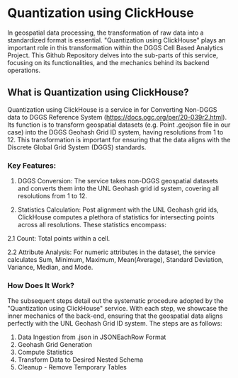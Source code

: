 # Quantization using ClickHouse

In geospatial data processing, the transformation of raw data into a standardized format is essential. "Quantization using ClickHouse" plays an important role in this transformation within the DGGS Cell Based Analytics Project. This Github Repository delves into the sub-parts of this service, focusing on its functionalities, and the mechanics behind its backend operations.

## What is Quantization using ClickHouse?

Quantization using ClickHouse is a service in for Converting Non-DGGS data to DGGS Reference System (https://docs.ogc.org/per/20-039r2.html). Its function is to transform geospatial datasets (e.g. Point .geojson file in our case) into the DGGS Geohash Grid ID system, having resolutions from 1 to 12. This transformation is important for ensuring that the data aligns with the Discrete Global Grid System (DGGS) standards.

### Key Features:

1. DGGS Conversion: The service takes non-DGGS geospatial datasets and converts them into the UNL Geohash grid id system, covering all resolutions from 1 to 12.

2. Statistics Calculation: Post alignment with the UNL Geohash grid ids, ClickHouse computes a plethora of statistics for intersecting points across all resolutions. These statistics encompass:

2.1 Count: Total points within a cell.

2.2 Attribute Analysis: For numeric attributes in the dataset, the service calculates Sum, Minimum, Maximum, Mean(Average), Standard Deviation, Variance, Median, and Mode.

### How Does It Work?

The subsequent steps detail out the systematic procedure adopted by the "Quantization using ClickHouse" service. With each step, we showcase the inner mechanics of the back-end, ensuring that the geospatial data aligns perfectly with the UNL Geohash Grid ID system. The steps are as follows:

1. Data Ingestion from .json in JSONEachRow Format
2. Geohash Grid Generation
3. Compute Statistics
4. Transform Data to Desired Nested Schema
5. Cleanup - Remove Temporary Tables
